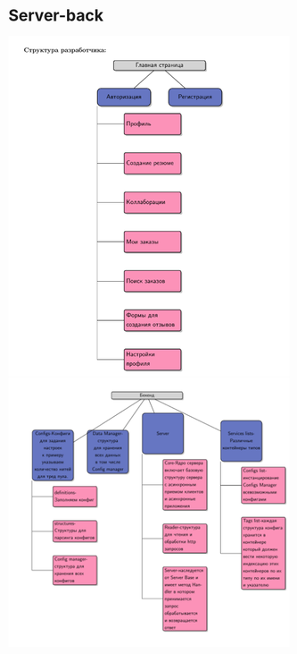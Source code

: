 # Server-back
![Структура сайта для разработчика](https://github.com/nuttert/Server-back/blob/develop/ReadMe/Structure1.png)
![Структура сервера](https://github.com/nuttert/Server-back/blob/develop/ReadMe/Structure2.png)
